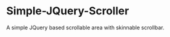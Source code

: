 Simple-JQuery-Scroller
======================

A simple JQuery based scrollable area with skinnable scrollbar.